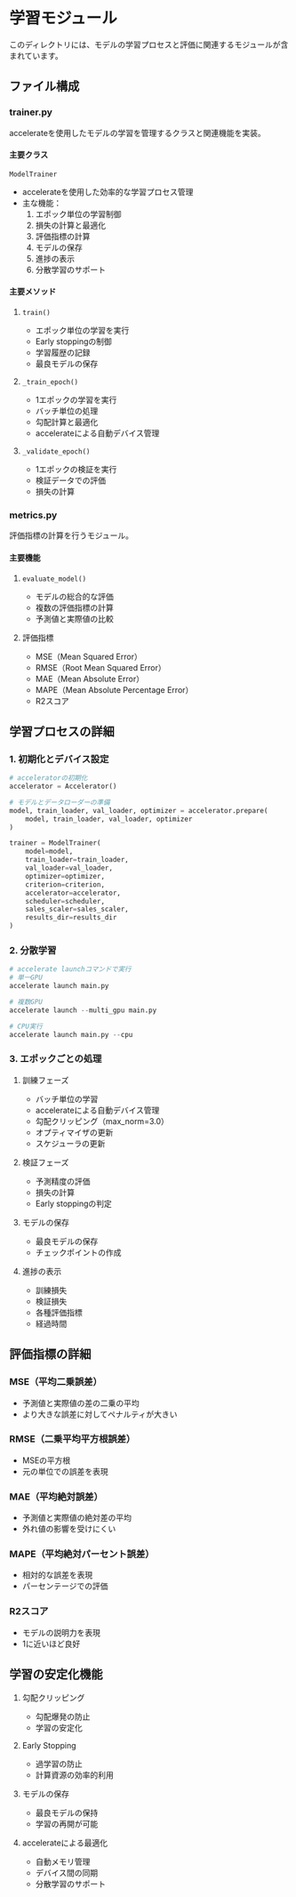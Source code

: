 # 学習モジュール

このディレクトリには、モデルの学習プロセスと評価に関連するモジュールが含まれています。

## ファイル構成

### trainer.py
accelerateを使用したモデルの学習を管理するクラスと関連機能を実装。

#### 主要クラス

`ModelTrainer`
- accelerateを使用した効率的な学習プロセス管理
- 主な機能：
  1. エポック単位の学習制御
  2. 損失の計算と最適化
  3. 評価指標の計算
  4. モデルの保存
  5. 進捗の表示
  6. 分散学習のサポート

#### 主要メソッド

1. `train()`
   - エポック単位の学習を実行
   - Early stoppingの制御
   - 学習履歴の記録
   - 最良モデルの保存

2. `_train_epoch()`
   - 1エポックの学習を実行
   - バッチ単位の処理
   - 勾配計算と最適化
   - accelerateによる自動デバイス管理

3. `_validate_epoch()`
   - 1エポックの検証を実行
   - 検証データでの評価
   - 損失の計算

### metrics.py
評価指標の計算を行うモジュール。

#### 主要機能

1. `evaluate_model()`
   - モデルの総合的な評価
   - 複数の評価指標の計算
   - 予測値と実際値の比較

2. 評価指標
   - MSE（Mean Squared Error）
   - RMSE（Root Mean Squared Error）
   - MAE（Mean Absolute Error）
   - MAPE（Mean Absolute Percentage Error）
   - R2スコア

## 学習プロセスの詳細

### 1. 初期化とデバイス設定
```python
# acceleratorの初期化
accelerator = Accelerator()

# モデルとデータローダーの準備
model, train_loader, val_loader, optimizer = accelerator.prepare(
    model, train_loader, val_loader, optimizer
)

trainer = ModelTrainer(
    model=model,
    train_loader=train_loader,
    val_loader=val_loader,
    optimizer=optimizer,
    criterion=criterion,
    accelerator=accelerator,
    scheduler=scheduler,
    sales_scaler=sales_scaler,
    results_dir=results_dir
)
```

### 2. 分散学習
```python
# accelerate launchコマンドで実行
# 単一GPU
accelerate launch main.py

# 複数GPU
accelerate launch --multi_gpu main.py

# CPU実行
accelerate launch main.py --cpu
```

### 3. エポックごとの処理
1. 訓練フェーズ
   - バッチ単位の学習
   - accelerateによる自動デバイス管理
   - 勾配クリッピング（max_norm=3.0）
   - オプティマイザの更新
   - スケジューラの更新

2. 検証フェーズ
   - 予測精度の評価
   - 損失の計算
   - Early stoppingの判定

3. モデルの保存
   - 最良モデルの保存
   - チェックポイントの作成

4. 進捗の表示
   - 訓練損失
   - 検証損失
   - 各種評価指標
   - 経過時間

## 評価指標の詳細

### MSE（平均二乗誤差）
- 予測値と実際値の差の二乗の平均
- より大きな誤差に対してペナルティが大きい

### RMSE（二乗平均平方根誤差）
- MSEの平方根
- 元の単位での誤差を表現

### MAE（平均絶対誤差）
- 予測値と実際値の絶対差の平均
- 外れ値の影響を受けにくい

### MAPE（平均絶対パーセント誤差）
- 相対的な誤差を表現
- パーセンテージでの評価

### R2スコア
- モデルの説明力を表現
- 1に近いほど良好

## 学習の安定化機能

1. 勾配クリッピング
   - 勾配爆発の防止
   - 学習の安定化

2. Early Stopping
   - 過学習の防止
   - 計算資源の効率的利用

3. モデルの保存
   - 最良モデルの保持
   - 学習の再開が可能

4. accelerateによる最適化
   - 自動メモリ管理
   - デバイス間の同期
   - 分散学習のサポート
